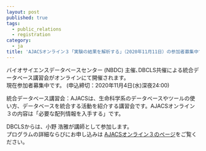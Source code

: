 ```yaml
---
layout: post
published: true
tags:
  - public_relations
  - registration
category:
  - ja
title: 'AJACSオンライン３「実験の結果を解析する」（2020年11月11日）の参加者募集中です'
---
```

バイオサイエンスデータベースセンター (NBDC) 主催､DBCLS共催による統合データベース講習会がオンラインにて開催されます。 <br />
現在参加者募集中です。 (申込締切：2020年11月4日(水)深夜24:00)  <br />

統合データベース講習会：AJACSは、生命科学系のデータベースやツールの使い方、データベースを統合する活動を紹介する講習会です。AJACSオンライン３の内容は「必要な配列情報を入手する」です。
<br />

DBCLSからは、小野 浩雅が講師として参加します。 <br />
プログラムの詳細ならびにお申し込みは [AJACSオンライン３のページ](https://biosciencedbc.jp/event/ajacs/ajacs84.html "AJACSオンライン３のページ")をご覧ください。
